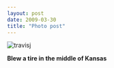 ```yaml
---
layout: post
date: 2009-03-30
title: "Photo post"
---
```

![travisj](/images/14c41012dcea54137ed3e87baa7bf6a36ef83ec3677c5b38056957ededd94895.jpg)

<b>Blew a tire in the middle of Kansas</b>